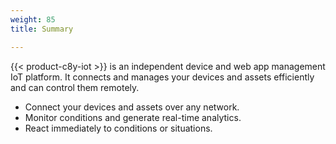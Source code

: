 ```yaml
---
weight: 85
title: Summary

---
```


{{< product-c8y-iot >}} is an independent device and web app management IoT platform. It connects and manages your devices and assets efficiently and can control them remotely.

* Connect your devices and assets over any network.
* Monitor conditions and generate real-time analytics.
* React immediately to conditions or situations.
